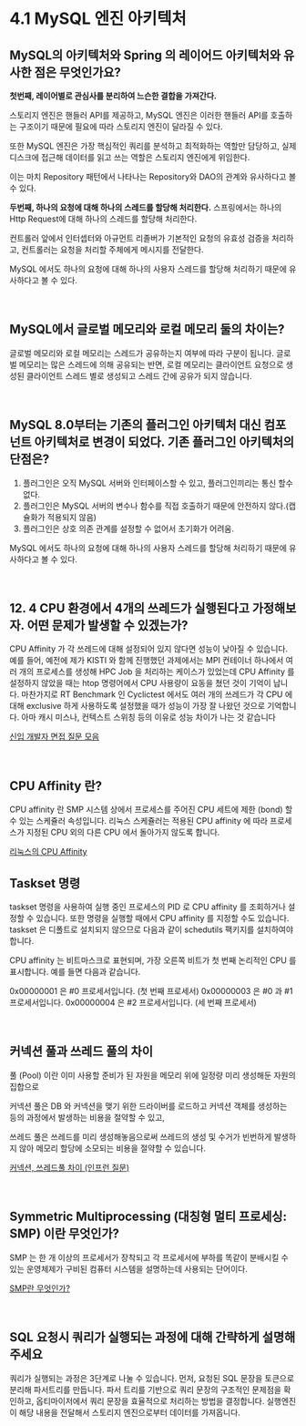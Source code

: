 # 4.1 MySQL 엔진 아키텍처

## MySQL의 아키텍처와 Spring 의 레이어드 아키텍처와 유사한 점은 무엇인가요?

**첫번째, 레이어별로 관심사를 분리하여 느슨한 결합을 가져간다.**

스토리지 엔진은 핸들러 API를 제공하고, MySQL 엔진은 이러한 핸들러 API를 호출하는 구조이기 때문에 필요에 따라 스토리지 엔진이 달라질 수 있다.

또한 MySQL 엔진은 가장 핵심적인 쿼리를 분석하고 최적화하는 역할만 담당하고, 실제 디스크에 접근해 데이터를 읽고 쓰는 역할은 스토리지 엔진에게 위임한다.

이는 마치 Repository 패턴에서 나타나는 Repository와 DAO의 관계와 유사하다고 볼 수 있다.

**두번째, 하나의 요청에 대해 하나의 스레드를 할당해 처리한다.**
스프링에서는 하나의 Http Request에 대해 하나의 스레드를 할당해 처리한다.

컨트롤러 앞에서 인터셉터와 아규먼트 리졸버가 기본적인 요청의 유효성 검증을 처리하고, 컨트롤러는 요청을 처리할 주체에게 메시지를 전달한다.

MySQL 에서도 하나의 요청에 대해 하나의 사용자 스레드를 할당해 처리하기 때문에 유사하다고 볼 수 있다.

<br>

## MySQL에서 글로벌 메모리와 로컬 메모리 둘의 차이는?

글로벌 메모리와 로컬 메모리는 스레드가 공유하는지 여부에 따라 구분이 됩니다. 글로벌 메모리는 많은 스레드에 의해 공유되는 반면, 로컬 메모리는 클라이언트 요청으로 생성된 클라이언트 스레드 별로 생성되고 스레드 간에 공유가 되지 않습니다.

<br>

## MySQL 8.0부터는 기존의 플러그인 아키텍처 대신 컴포넌트 아키텍처로 변경이 되었다. 기존 플러그인 아키텍처의 단점은?

1. 플러그인은 오직 MySQL 서버와 인터페이스할 수 있고, 플러그인끼리는 통신 할수 없다.
2. 플러그인은 MySQL 서버의 변수나 함수를 직접 호출하기 때문에 안전하지 않다.(캡슐화가 적용되지 않음)
3. 플러그인은 상호 의존 관계를 설정할 수 없어서 초기화가 어려움.

MySQL 에서도 하나의 요청에 대해 하나의 사용자 스레드를 할당해 처리하기 때문에 유사하다고 볼 수 있다.

<br>

## 12. 4 CPU 환경에서 4개의 쓰레드가 실행된다고 가정해보자. 어떤 문제가 발생할 수 있겠는가?

CPU Affinity 가 각 쓰레드에 대해 설정되어 있지 않다면 성능이 낮아질 수 있습니다. 예를 들어, 예전에 제가 KISTI 와 함께 진행했던 과제에서는 MPI 컨테이너 하나에서 여러 개의 프로세스를 생성해 HPC Job 을 처리하는 케이스가 있었는데 CPU Affinity 를 설정하지 않았을 때는 htop 명령어에서 CPU 사용량이 요동을 쳤던 것이 기억이 납니다. 마찬가지로 RT Benchmark 인 Cyclictest 에서도 여러 개의 쓰레드가 각 CPU 에 대해 exclusive 하게 사용하도록 설정했을 때가 성능이 가장 잘 나왔던 것으로 기억합니다. 아마 캐시 미스나, 컨텍스트 스위칭 등의 이유로 성능 차이가 나는 것 같습니다

[신입 개발자 면접 질문 모음](https://blog.naver.com/alice_k106/221566668266)

<br>

## CPU Affinity 란?

CPU affinity 란 SMP 시스템 상에서 프로세스를 주어진 CPU 세트에 제한 (bond) 할 수 있는 스케쥴러 속성입니다. 리눅스 스케쥴러는 적용된 CPU affinity 에 따라 프로세스가 지정된 CPU 외의 다른 CPU 에서 돌아가지 않도록 합니다.

[리눅스의 CPU Affinity](https://medium.com/@OutOfBedlam/%EB%A6%AC%EB%88%85%EC%8A%A4%EC%9D%98-cpu-affinity-5df1a7ab3d99)
<br>

## Taskset 명령

taskset 명령을 사용하여 실행 중인 프로세스의 PID 로 CPU affinity 를 조회하거나 설정할 수 있습니다. 또한 명령을 실행할 때에서 CPU affinity 를 지정할 수도 있습니다. taskset 은 디폴트로 설치되지 않으므로 다음과 같이 schedutils 팩키지를 설치하여야 합니다.

CPU affinity 는 비트마스크로 표현되며, 가장 오른쪽 비트가 첫 번째 논리적인 CPU 를 표시합니다. 예를 들면 다음과 같습니다.

0x00000001 은 #0 프로세서입니다. (첫 번째 프로세서)
0x00000003 은 #0 과 #1 프로세서입니다.
0x00000004 은 #2 프로세서입니다. (세 번째 프로세서)

<br>

## 커넥션 풀과 쓰레드 풀의 차이

풀 (Pool) 이란 이미 사용할 준비가 된 자원을 메모리 위에 일정량 미리 생성해둔 자원의 집합으로

커넥션 풀은 DB 와 커넥션을 맺기 위한 드라이버를 로드하고 커넥션 객체를 생성하는 등의 과정에서 발생하는 비용을 절약할 수 있고,

쓰레드 풀은 쓰레드를 미리 생성해놓음으로써 쓰레드의 생성 및 수거가 빈번하게 발생하지 않아 메모리 할당에 소모되는 비용을 절약할 수 있습니다.

[커넥션, 쓰레드풀 차이 (인프런 질문)](https://www.inflearn.com/questions/819025/%EC%BB%A4%EB%84%A5%EC%85%98-%ED%92%80%EA%B3%BC-%EC%93%B0%EB%A0%88%EB%93%9C-%ED%92%80%EC%9D%98-%EC%B0%A8%EC%9D%B4%EA%B0%80-%EB%A8%BC%EA%B0%80-%EA%B6%81%EA%B8%88%ED%95%A9%EB%8B%88%EB%8B%A4)

<br>

## Symmetric Multiprocessing (대칭형 멀티 프로세싱: SMP) 이란 무엇인가?

SMP 는 한 개 이상의 프로세서가 장착되고 각 프로세서에 부하를 똑같이 분배시킬 수 있는 운영체제가 구비된 컴퓨터 시스템을 설명하는데 사용되는 단어이다.

[SMP란 무엇인가?](http://www.dreamy.pe.kr/zbxe/CodeClip/163214#:~:text=Symmetric%20Multiprocessing%20(%EB%8C%80%EC%B9%AD%ED%98%95%20%EB%A9%80%ED%8B%B0%20%ED%94%84%EB%A1%9C%EC%84%B8%EC%8B%B1%20%3A%20SMP)%20%EC%9D%B4%EB%9E%80%20%EB%AC%B4%EC%97%87%EC%9D%B8%EA%B0%80,%ED%95%98%EB%8A%94%EB%8D%B0%20%EC%82%AC%EC%9A%A9%EB%90%98%EB%8A%94%20%EB%8B%A8%EC%96%B4%EC%9D%B4%EB%8B%A4.)

<br>

## SQL 요청시 쿼리가 실행되는 과정에 대해 간략하게 설명해주세요

쿼리가 실행되는 과정은 3단계로 나눌 수 있습니다.
먼저, 요청된 SQL 문장을 토큰으로 분리해 파서트리를 만듭니다.
파서 트리를 기반으로 쿼리 문장의 구조적인 문제점을 확인하고, 옵티마이저에서 쿼리 문장을 효율적으로 처리하는 방법을 결정합니다.
실행엔진이 해당 내용을 전달해서 스토리지 엔진으로부터 데이터를 가져옵니다.
